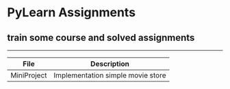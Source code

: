 # PyLearn Assignments
## train some course and solved assignments

---
| File      | Description |
| ----------- | ----------- |
|MiniProject|Implementation simple movie store |

